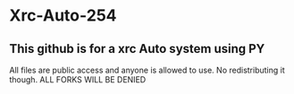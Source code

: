 # Xrc-Auto-254
## This github is for a xrc Auto system using PY
All files are public access and anyone is allowed to use. No redistributing it though. ALL FORKS WILL BE DENIED

